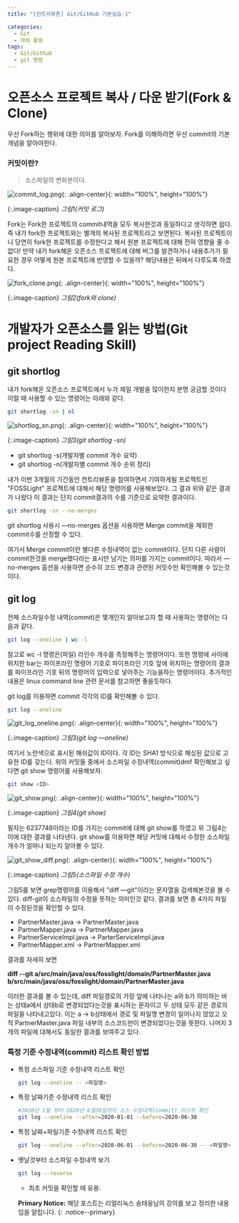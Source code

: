 ```yaml
---
title: "[컨트리뷰톤] Git/GitHub 기본실습-1"

categories:
  - Git
  - 대외 활동
tags:
  - Git/Github
  - git 명령
---
```


# 오픈소스 프로젝트 복사 / 다운 받기(Fork & Clone)

우선 Fork하는 행위에 대한 의미를 알아보자. Fork를 이해하려면 우선 commit의 기본개념을 알아야한다.

### 커밋이란?

> 소스파일의 변화분이다.

![commit_log.png](/assets/images/posts/2021-07-31/commit_log.png){: .align-center}{: width="100%", height="100%"}

{:.image-caption}
*그림1(커밋 로그)*

Fork는 Fork한 프로젝트의 commit내역을 모두 복사한것과 동일하다고 생각하면 쉽다. 즉 내가 fork한 프로젝트와는 별개의 복사된 프로젝트라고 보면된다. 복사된 프로젝트이니 당연히 fork한 프로젝트를 수정한다고 해서 원본 프로젝트에 대해 전혀 영향을 줄 수 없다! 만약 내가 fork해온 오픈소스 프로젝트에 대해 버그를 발견하거나 내용추가가 필요한 경우 어떻게 원본 프로젝트에 반영할 수 있을까? 해당내용은 뒤에서 다루도록 하겠다.

![fork_clone.png](/assets/images/posts/2021-07-31/fork_clone.png){: .align-center}{: width="100%", height="100%"}

{:.image-caption}
*그림2(fork와 clone)*

# 개발자가 오픈소스를 읽는 방법(Git project Reading Skill)

## git shortlog

내가 fork해온 오픈소스 프로젝트에서 누가 제일 개발을 많이한지 분명 궁금할 것이다 이럴 때 사용할 수 있는 명령어는 아래와 같다.

```bash
git shortlog -sn | nl
```


![shortlog_sn.png](/assets/images/posts/2021-07-31/shortlog_sn.png){: .align-center}{: width="100%", height="100%"}

{:.image-caption}
*그림3(git shortlog -sn)*

- git shortlog -s(개발자별 commit 개수 요약)
- git shortlog -n(개발자별 commit 개수 순위 정리)

 내가 이번 3개월의 기간동안 컨트리뷰톤을 참여하면서 기여하게될 프로젝트인 "FOSSLight" 프로젝트에 대해서 해당 명령어를 사용해보았다. 그 결과 위와 같은 결과가 나왔다 이 결과는 단지 commit결과의 수를 기준으로 요약한 결과이다.

```bash
git shortlog -sn --no-merges
```

git shortlog 사용시 —no-merges 옵션을 사용하면 Merge commit을 제외한 commit수를 산정할 수 있다.

여기서 Merge commit이란 별다른 수정내역이 없는 commit이다. 단지 다른 사람이 commit한것을 merge했다라는 표시만 남기는 의미를 가지는 commit이다. 따라서 —no-merges 옵션을 사용하면 순수히 코드 변경과 관련된 커밋수만 확인해볼 수 있는것이다.

## git log

전체 소스파일수정 내역(commit)은 몇개인지 알아보고자 할 때 사용하는 명령어는 다음과 같다.

```bash
git log --oneline | wc -l
```

참고로 wc -l 명령은(파일) 라인수 개수를 측정해주는 명령어이다. 또한 명령에 사이에 위치한 bar는 파이프라인 명령어 기호로 파이프라인 기호 앞에 위치하는 명령어의 결과를 파이프라인 기호 뒤의 명령어의 입력으로 넣어주는 기능을하는 명령어이다. 추가적인 내용은 linux command line 관련 문서를 참고하면 좋을듯하다.

git log를 이용하면 commit 각각의 ID를 확인해볼 수 있다.


```bash
git log --oneline
```

![git_log_oneline.png](/assets/images/posts/2021-07-31/git_log_oneline.png){: .align-center}{: width="100%", height="100%"}

{:.image-caption}
*그림3(git log —oneline)*

여기서 노란색으로 표시된 해쉬값이 ID이다. 각 ID는 SHA1 방식으로 해싱된 값으로 고유한 ID를 갖는다. 위의 커밋들 중에서 소스파일 수정내역(commit)dmf 확인해보고 싶다면 git show 명령어를 사용해보자.

```bash
git show <ID>
```

![git_show.png](/assets/images/posts/2021-07-31/git_show.png){: .align-center}{: width="100%", height="100%"}

{:.image-caption}
*그림4(git show)*

필자는 6237748이라는 ID를 가지는 commit에 대해 git show를 하였고 위 그림4는 이에 대한 결과를 나타낸다. git show를 이용하면 해당 커밋에 대해서 수정한 소스파일 개수가 얼마나 되는지 알아볼 수 있다.

![git_show_diff.png](/assets/images/posts/2021-07-31/git_show_diff.png){: .align-center}{: width="100%", height="100%"}

{:.image-caption}
*그림5(소스파일 수정 개수)*

그림5를 보면 grep명령어를 이용해서 "diff —git"이라는 문자열을 검색해본것을 볼 수 있다. diff-git이 소스파일의 수정을 뜻하는 의미인것 같다. 결과를 보면 총 4가지 파일이 수정된것을 확인할 수 있다.

- PartnerMaster.java → PartnerMaster.java
- PartnerMapper.java → PartnerMapper.java
- PartnerServiceImpl.java → ParterServiceImpl.java
- PartnerMapper.xml → PartnerMapper.xml

결과를 자세히 보면

**diff --git a/src/main/java/oss/fosslight/domain/PartnerMaster.java b/src/main/java/oss/fosslight/domain/PartnerMaster.java**

이러한 결과를 볼 수 있는데, diff 파일경로의 가장 앞에 나타나는 a와 b가 의미하는 바는 상태a에서 상태b로 변경되었다는것을 표시하는 문자이고 두 상태 모두 같은 경로의 파일을 나타내고있다. 이는 a → b상태에서 경로 및 파일명 변경이 일어나지 않았고 오직 PartnerMaster.java 파일 내부의 소스코드만이 변경되었다는것을 뜻한다. 나머지 3개의 파일에 대해서도 동일한 결과를 보여주고 있다.

### 특정 기준 수정내역(commit) 리스트 확인 방법

- 특정 소스파일 기준 수정내역 리스트 확인

    ```bash
    git log --oneline -- <파일명>
    ```

- 특정 날짜기준 수정내역 리스트 확인

    ```bash
    #2020년 1월 부터 2020년 6월30일까지 소스 수정내역(commit) 리스트 확인
    git log --oneline --after=2020-01-01 --before=2020-06-30
    ```

- 특정 날짜+파일기준 수정내역 리스트 확인

    ```bash
    git log --oneline --after=2020-06-01 --before=2020-06-30 -- <파일명>
    ```

- 옛날것부터 소스파일 수정내역 보기

    ```bash
    git log --reverse
    ```

    - 최초 커밋을 확인할 때 유용.

    **Primary Notice:** 해당 포스트는 리얼리눅스 송태웅님의 강의를 보고 정리한 내용임을 알립니다.
    {: .notice--primary}

